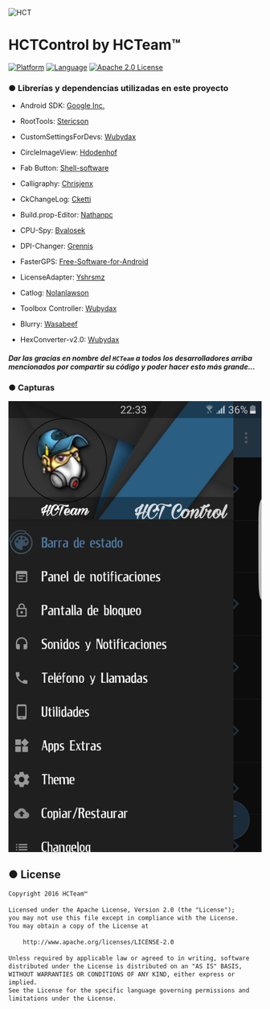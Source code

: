 ![HCT](http://fotos.subefotos.com/919a09a499ec6f205114f1cd482c2c7co.png)

# HCTControl by HCTeam™

[![Platform](http://img.shields.io/badge/platform-android-brightgreen.svg?style=flat)](http://developer.android.com/index.html) [![Language](http://img.shields.io/badge/language-java-orange.svg?style=flat)](http://www.oracle.com/technetwork/java/javase/downloads/index.html) [![Apache 2.0 License](https://img.shields.io/badge/license-Apache%202.0-blue.svg?style=flat)](http://www.apache.org/licenses/LICENSE-2.0.html)

### ● Librerías y dependencias utilizadas en este proyecto

- Android SDK: [Google Inc.](https://developer.android.com/sdk/terms.html)

- RootTools: [Stericson](https://github.com/Stericson/RootTools)

- CustomSettingsForDevs: [Wubydax](https://github.com/wubydax/CustomSettingsForDevs)

- CircleImageView: [Hdodenhof](https://github.com/hdodenhof/CircleImageView)

- Fab Button: [Shell-software](https://github.com/shell-software/fab)

- Calligraphy: [Chrisjenx](https://github.com/chrisjenx/Calligraphy)

- CkChangeLog: [Cketti](https://github.com/cketti/ckChangeLog)

- Build.prop-Editor: [Nathanpc](https://github.com/nathanpc/Build.prop-Editor)

- CPU-Spy: [Bvalosek](https://github.com/bvalosek/cpuspy)

- DPI-Changer: [Grennis](https://github.com/grennis/dpi-changer)

- FasterGPS: [Free-Software-for-Android](https://github.com/Free-Software-for-Android/FasterGPS)

- LicenseAdapter: [Yshrsmz](https://github.com/yshrsmz/LicenseAdapter)

- Catlog: [Nolanlawson](https://github.com/nolanlawson/Catlog)

- Toolbox Controller: [Wubydax](https://github.com/wubydax/ToolboxController)

- Blurry: [Wasabeef](https://github.com/wasabeef/Blurry)

- HexConverter-v2.0: [Wubydax](https://github.com/wubydax/HexConverter-v2.0)

##### Dar las gracias en nombre del `HCTeam` a todos los desarrolladores arriba mencionados por compartir su código y poder hacer esto más grande...

### ● Capturas

![HCTControl](https://github.com/Palleiro/HCTControl/blob/master/HCTControl.png)

● License
-------

    Copyright 2016 HCTeam™

    Licensed under the Apache License, Version 2.0 (the "License");
    you may not use this file except in compliance with the License.
    You may obtain a copy of the License at

        http://www.apache.org/licenses/LICENSE-2.0

    Unless required by applicable law or agreed to in writing, software
    distributed under the License is distributed on an "AS IS" BASIS,
    WITHOUT WARRANTIES OR CONDITIONS OF ANY KIND, either express or implied.
    See the License for the specific language governing permissions and
    limitations under the License.
